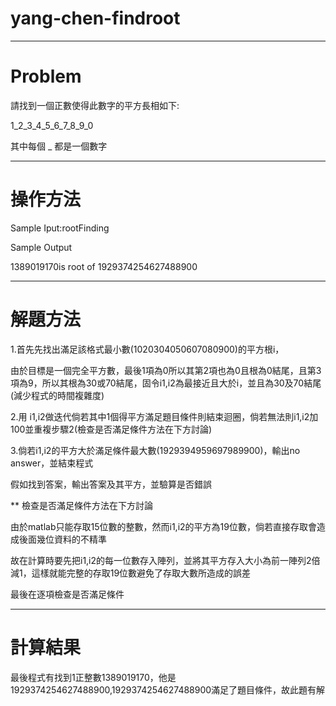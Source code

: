 #  yang-chen-findroot
-----------------------------------------------------------------------------------------------------------------------------------------------------------------------------------
# Problem

請找到一個正數使得此數字的平方長相如下:

1_2_3_4_5_6_7_8_9_0

其中每個 _ 都是一個數字

---------------------------------------------------------------------------------------------------------------------------------------------------------------------------------

# 操作方法

Sample Iput:rootFinding

Sample Output

1389019170is root of 1929374254627488900

--------------------------------------------------------------------------------------------------------------------------------------------------------------------------------
# 解題方法

1.首先先找出滿足該格式最小數(1020304050607080900)的平方根i，

由於目標是一個完全平方數，最後1項為0所以其第2項也為0且根為0結尾，且第3項為9，所以其根為30或70結尾，固令i1,i2為最接近且大於i，並且為30及70結尾(減少程式的時間複雜度)

2.用 i1,i2做迭代倘若其中1個得平方滿足題目條件則結束迴圈，倘若無法則i1,i2加100並重複步驟2(檢查是否滿足條件方法在下方討論)

3.倘若i1,i2的平方大於滿足條件最大數(1929394959697989900)，輸出no answer，並結束程式

假如找到答案，輸出答案及其平方，並驗算是否錯誤

** 檢查是否滿足條件方法在下方討論

由於matlab只能存取15位數的整數，然而i1,i2的平方為19位數，倘若直接存取會造成後面幾位資料的不精準 

故在計算時要先把i1,i2的每一位數存入陣列，並將其平方存入大小為前一陣列2倍減1，這樣就能完整的存取19位數避免了存取大數所造成的誤差

最後在逐項檢查是否滿足條件

--------------------------------------------------------------------------------------------------------------------------------------------------------------------------------

# 計算結果

最後程式有找到1正整數1389019170，他是1929374254627488900,1929374254627488900滿足了題目條件，故此題有解
